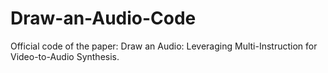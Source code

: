 # Draw-an-Audio-Code
Official code of the paper: Draw an Audio: Leveraging Multi-Instruction for Video-to-Audio Synthesis.
